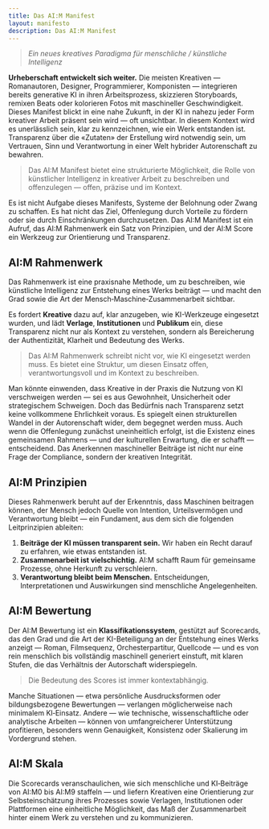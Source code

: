```yaml
---
title: Das AI:M Manifest
layout: manifesto
description: Das AI:M Manifest
---
```


> *Ein neues kreatives Paradigma für menschliche / künstliche Intelligenz*

**Urheberschaft entwickelt sich weiter.** Die meisten Kreativen — Romanautoren, Designer, Programmierer, Komponisten — integrieren bereits generative KI in ihren Arbeitsprozess, skizzieren Storyboards, remixen Beats oder kolorieren Fotos mit maschineller Geschwindigkeit. 
Dieses Manifest blickt in eine nahe Zukunft, in der KI in nahezu jeder Form kreativer Arbeit präsent sein wird — oft unsichtbar. In diesem Kontext wird es unerlässlich sein, klar zu kennzeichnen, wie ein Werk entstanden ist. Transparenz über die «Zutaten» der Erstellung wird notwendig sein, um Vertrauen, Sinn und Verantwortung in einer Welt hybrider Autorenschaft zu bewahren.

> Das AI:M Manifest bietet eine strukturierte Möglichkeit, die Rolle von künstlicher Intelligenz in kreativer Arbeit zu beschreiben und offenzulegen — offen, präzise und im Kontext.

Es ist nicht Aufgabe dieses Manifests, Systeme der Belohnung oder Zwang zu schaffen. Es hat nicht das Ziel, Offenlegung durch Vorteile zu fördern oder sie durch Einschränkungen durchzusetzen. Das AI:M Manifest ist ein Aufruf, das AI:M Rahmenwerk ein Satz von Prinzipien, und der AI:M Score ein Werkzeug zur Orientierung und Transparenz.

## AI:M Rahmenwerk

Das Rahmenwerk ist eine praxisnahe Methode, um zu beschreiben, wie künstliche Intelligenz zur Entstehung eines Werks beiträgt — und macht den Grad sowie die Art der Mensch‑Maschine‑Zusammenarbeit sichtbar.

Es fordert **Kreative** dazu auf, klar anzugeben, wie KI-Werkzeuge eingesetzt wurden, und lädt **Verlage**, **Institutionen** und **Publikum** ein, diese Transparenz nicht nur als Kontext zu verstehen, sondern als Bereicherung der Authentizität, Klarheit und Bedeutung des Werks.

> Das AI:M Rahmenwerk schreibt nicht vor, wie KI eingesetzt werden muss. Es bietet eine Struktur, um diesen Einsatz offen, verantwortungsvoll und im Kontext zu beschreiben.

Man könnte einwenden, dass Kreative in der Praxis die Nutzung von KI verschweigen werden — sei es aus Gewohnheit, Unsicherheit oder strategischem Schweigen. Doch das Bedürfnis nach Transparenz setzt keine vollkommene Ehrlichkeit voraus. Es spiegelt einen strukturellen Wandel in der Autorenschaft wider, dem begegnet werden muss. Auch wenn die Offenlegung zunächst uneinheitlich erfolgt, ist die Existenz eines gemeinsamen Rahmens — und der kulturellen Erwartung, die er schafft — entscheidend. Das Anerkennen maschineller Beiträge ist nicht nur eine Frage der Compliance, sondern der kreativen Integrität.

## AI:M Prinzipien

Dieses Rahmenwerk beruht auf der Erkenntnis, dass Maschinen beitragen können, der Mensch jedoch Quelle von Intention, Urteilsvermögen und Verantwortung bleibt — ein Fundament, aus dem sich die folgenden Leitprinzipien ableiten:

1. **Beiträge der KI müssen transparent sein.** Wir haben ein Recht darauf zu erfahren, wie etwas entstanden ist.
2. **Zusammenarbeit ist vielschichtig.** AI:M schafft Raum für gemeinsame Prozesse, ohne Herkunft zu verschleiern.
3. **Verantwortung bleibt beim Menschen.** Entscheidungen, Interpretationen und Auswirkungen sind menschliche Angelegenheiten.

## AI:M Bewertung

Der AI:M Bewertung ist ein **Klassifikationssystem**, gestützt auf Scorecards, das den Grad und die Art der KI-Beteiligung an der Entstehung eines Werks anzeigt — Roman, Filmsequenz, Orchesterpartitur, Quellcode — und es von rein menschlich bis vollständig maschinell generiert einstuft, mit klaren Stufen, die das Verhältnis der Autorschaft widerspiegeln.

> Die Bedeutung des Scores ist immer kontextabhängig.

Manche Situationen — etwa persönliche Ausdrucksformen oder bildungsbezogene Bewertungen — verlangen möglicherweise nach minimalem KI‑Einsatz. Andere — wie technische, wissenschaftliche oder analytische Arbeiten — können von umfangreicherer Unterstützung profitieren, besonders wenn Genauigkeit, Konsistenz oder Skalierung im Vordergrund stehen.

## AI:M Skala

Die Scorecards veranschaulichen, wie sich menschliche und KI‑Beiträge von AI:M0 bis AI:M9 staffeln — und liefern Kreativen eine Orientierung zur Selbsteinschätzung ihres Prozesses sowie Verlagen, Institutionen oder Plattformen eine einheitliche Möglichkeit, das Maß der Zusammenarbeit hinter einem Werk zu verstehen und zu kommunizieren.
